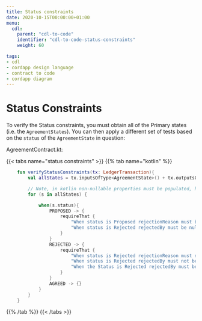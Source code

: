 ```yaml
---
title: Status constraints
date: 2020-10-15T00:00:00+01:00
menu:
  cdl:
    parent: "cdl-to-code"
    identifier: "cdl-to-code-status-constraints"
    weight: 60

tags:
- cdl
- cordapp design language
- contract to code
- cordapp diagram
---
```



# Status Constraints

To verify the Status constraints, you must obtain all of the Primary states (i.e. the `AgreementStates`). You can then apply a different set of tests based on the `status` of the `AgreementState` in question:


AgreementContract.kt:

{{< tabs name="status constraints" >}}
{{% tab name="kotlin" %}}
```kotlin
    fun verifyStatusConstraints(tx: LedgerTransaction){
        val allStates = tx.inputsOfType<AgreementState>() + tx.outputsOfType<AgreementState>()

        // Note, in kotlin non-nullable properties must be populated, hence only need to check the nullable properties of the AgreementState
        for (s in allStates) {

            when(s.status){
                PROPOSED -> {
                    requireThat {
                        "When status is Proposed rejectionReason must be null." using (s.rejectionReason == null)
                        "When status is Rejected rejectedBy must be null." using (s.rejectedBy == null)
                    }
                }
                REJECTED -> {
                    requireThat {
                        "When status is Rejected rejectionReason must not be null." using (s.rejectionReason != null)
                        "When status is Rejected rejectedBy must not be null." using (s.rejectedBy != null)
                        "When the Status is Rejected rejectedBy must be the buyer or seller." using (listOf(s.buyer, s.seller).contains(s.rejectedBy))
                    }
                }
                AGREED -> {}
            }
        }
    }
```
{{% /tab %}}
{{< /tabs >}}
